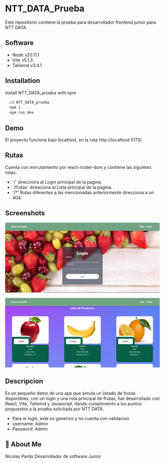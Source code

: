 # NTT_DATA_Prueba
Este repositorio contiene la prueba para desarrollador frontend junior para NTT DATA.

## Software 
- Node v20.11.1
- Vite v5.1.3
- Tailwind v3.4.1

## Installation

Install NTT_DATA_prueba with npm

```bash
  cd NTT_DATA_prueba
  npm i
  npm run dev
```
## Demo

El proyecto funciona bajo localhost, en la ruta http://localhost:5173/

## Rutas

Cuenta con enrrutamiento por react-router-dom y contiene las siguietes rutas:

- '/' direcciona al Login principal de la pagina.
- '/frutas' direaciona al Lista principal de la pagina.
- '/*' Rutas diferentes a las mencionadas anteriormente direcciona a un 404.

## Screenshots

![App Screenshot](./Screenshot/Screen%201.PNG)

![App Screenshot](./Screenshot/Screen%202.PNG)

## Descripcion 

Es un pequeño demo de una app que simula un listado de frutas disponibles, con un login y una ruta principal de frutas, fue desarrollado con React, Vite, Tailwind y Javascript, dando cumplimiento a los puntos propuestos a la prueba solicitada por NTT DATA.

- Para el login, este es generico y no cuenta con validacion
- username: Admin
- Password: Admin


## 🚀 About Me
Nicolas Pardo Desarrollador de software Junior 

